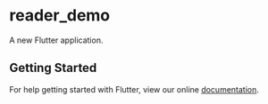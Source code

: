 # reader_demo

A new Flutter application.

## Getting Started

For help getting started with Flutter, view our online
[documentation](https://flutter.io/).
